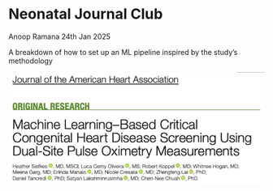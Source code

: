 # Neonatal Journal Club

Anoop Ramana 
24th Jan 2025

A breakdown of how to set up an ML pipeline inspired by the study’s methodology

![Alt Text](paper.png)
